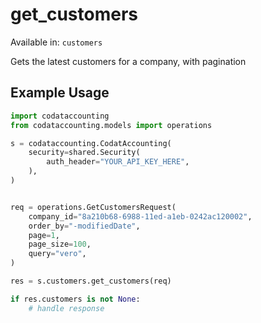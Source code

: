 # get_customers
Available in: `customers`

Gets the latest customers for a company, with pagination

## Example Usage
```python
import codataccounting
from codataccounting.models import operations

s = codataccounting.CodatAccounting(
    security=shared.Security(
        auth_header="YOUR_API_KEY_HERE",
    ),
)


req = operations.GetCustomersRequest(
    company_id="8a210b68-6988-11ed-a1eb-0242ac120002",
    order_by="-modifiedDate",
    page=1,
    page_size=100,
    query="vero",
)

res = s.customers.get_customers(req)

if res.customers is not None:
    # handle response
```